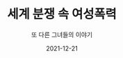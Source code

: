 ---
title: "세계 분쟁 속 여성폭력"
subtitle: "또 다른 그녀들의 이야기"
date: 2021-12-21
summary: 전쟁 중 엘어나는 여성폭력은 새로운 일이 아니다. 끊이지 않는 전쟁 속에서 여성의 몸이 바로 전쟁터였고 여성에 대한 강간은 '전쟁의무기'(rape as a weapon of war)로 사용되고 있다. 집단 강간, 강간 캠프, 성노예, 강제 매춘, 강제 임신과 불임 등 현대전쟁에서는 보다 조직적이고 전략적으로 여성폭력이 행해지고 있으며 무장세력과 군부, 민병대 등 모든 단위의 전쟁 세력이 이러한 여성폭력을 자행하고 있다.
weight: 1
image: https://wwm3.s3.ap-northeast-2.amazonaws.com/exhibition/(2)1층/상설,기획전시관/LHS_0770.jpg
layout: view01
resources:
- partial_layout: diagonal-2
  components: 
  - name: 상설관
    params:
      icon: photo
    src: https://wwm3.s3.ap-northeast-2.amazonaws.com/exhibition/(2)1층/상설,기획전시관/LHS_0770.jpg
    description: 오늘날 전쟁 속에서 고통 받고 있는 세계 여성들의 이야기가 다양한 사례와 사진을 통해 전시되어 있다. 벽면의 영상을 통해 현재 발생하고 있는 전쟁의 참화를 그대로 살펴 볼 수 있는 공간이다.
    target:
  - name: 상설관
    params:
      icon: photo
    src: https://wwm3.s3.ap-northeast-2.amazonaws.com/exhibition/(2)1층/상설,기획전시관/LHS_0776.jpg
    description: 2012년 3월 세계여성의날에 시작된 나비기금에 대한 이야기를 만날 수 있다. 일본군성노예제 피해자인 김복동, 길원옥 할머니와 같은 마음으로 콩고, 베트남 등 전시 성폭력 피해 여성들에게 희망을 전하는 나비기금을 기부할 수 있다.
    target:
- partial_layout: horizontal-4    
  components: 
    - name: 살던 마을에서 도망쳐 나오는 코소보 난민 여성들
      params:
        icon: photo
      src: https://wwm3.s3.ap-northeast-2.amazonaws.com/exhibition/ex-03/상설관/상설관1+왼편/1-2.73503.jpg
      description: ©UN PHOTO/UNHCR/R.LeMoyne
      target: /items/ex-03/상설관/상설관1-왼편/1-2.73503
    - name: item-04-02
      params:
        icon: photo
      src: https://wwm3.s3.ap-northeast-2.amazonaws.com/exhibition/exbition01/s0-item1.png
      description: 
      target: 
    - name: 코소보 내전 당시 부비트랩(위장폭탄)에 다리를 잃은 13살 소녀
      params:
        icon: photo
      src: https://wwm3.s3.ap-northeast-2.amazonaws.com/exhibition/ex-03/상설관/상설관1+왼편/1-9.31545.jpg
      description: ©UN PHOTO/UNHCR/H.J.Davies
      target: /items/ex-03/상설관/상설관1-왼편/1-9.31545
    - name: 코소보 내전 당시의 난민 행렬
      params:
        icon: photo
      src: https://wwm3.s3.ap-northeast-2.amazonaws.com/exhibition/ex-03/상설관/상설관1+왼편/1-3.31544.jpg
      description: ©UN PHOTO/UNHCR/H.J.Davies
      target: /items/ex-03/상설관/상설관1-왼편/1-3.31544
- partial_layout: full-1
  components: 
    - name: "편리한 무기, 강간:강간과 인종청소"
      subname: 보스니아-헤르체코비나 내전
      params:
        icon: photo
      src:
      description: "'세계의 화약고'라 불리는 발칸반도에서 1992년부터 약 3년 반에 걸쳐 지속된 보스니아-헤르체고비나 내전은 강간이 '전쟁의 무기'로 사용된 대표적인 사례이다. 유고연방의 해체 과정에서 발생한 종족 간 분쟁에서 세르비아계 군인들은 '인종청소'와 '대량학살'의 수단으로 수많은 무슬림 여성들을 강간했다. 보스니아 내전 중 성폭력을 당한 여성들은 적게는 14,000명에 60,000명까지로 추산되고 있으며, 민간단체들의 보고에 따르면 35,000명 이상의 여성과 아이들이 감금된 수용소에서 매일 40명~50명의 남성들에게 강간을 당한 것으로 전해진다. 이 중에는 10세의 어린 소녀들도 있었다."
      target: 
- partial_layout: full-1
  components: 
    - name: "코소보"
      params:
        icon: photo
      src:
      description: "1995년 보스니아 내전은 일단락됐지만, 1998년 신유고연방으로부터 분리독립을 요구하는 알바니아계 코소보 주민과 세르비아 정부군 사이에 또다시 전쟁의 불꽃이 일었다. 일년이 안 되는 전쟁 기간이었지만 조직적인 인종청소와 집단 강간이 코소보 전역에서 자행됐다. 이미 보스니아 내전에서 일어난 끔찍한 강간범죄를 알고 있던 알바니아계 여성들은 더욱 두려움에 떨었고, 이 때문에 어린 딸들을 지저분하게하거나 늙어 보이도록 위장시키기도 했다. 코소보에서는 2000년 1월 동안에만 100명 이상이 강간으로 인해 임신되었고 그 실제 수치는 훨씬 높을 것으로 추정된다."
- partial_layout: horizontal-4    
  components: 
    - name: 1
      params:
        icon: interview
      description: "'아스팔트 도로에 여자를 눞히더니 모두가 보고 있는 앞에서 강간을 했습니다. 한 남자만 강간을 하고 다른 남자는 총을 들이대며 사람들에게 '조용, 조용히 해!'하고 소리쳤습니다. 우리는 차마 볼 수 없어 모두 시선을 돌렸습니다...'"
    - name: 2
      params:
        icon: interview
      description: "'가장 두려운 것은 바로 딸아이에 대한 것이었습니다. 전쟁 동안 딸이 강간당할지 모른다는 두려움으로 인해 몸무게가 18킬로그램이나 빠졌습니다.'"
    - name: 3
      params:
        icon: interview
      description: "정말 두려운 것은 죽는 게 아니었습니다. 강간이었습니다."
- partial_layout: full-1
  components: 
    - name: "현대전쟁에서는 군인이 되는 것보다 여성이 되는 것이 더 위험하다"
      params:
        icon: photo
      src:
      description: "'It is more dangerous to be a woman than to be a soldier in modern conflict'는 말은 이러한 비극적 현실을 잘 드러낸다. 그러나 세계 각지의 전쟁 속에서 많은 여성과 소녀들이 겪고 있는 피해의 수치나 정도는 명확하게 보고되지 않고 있으며 우리의 관심 안으로 들어오지 못하고 있다. 가해자는 처벌받지 않고 여성들은 성폭력이 일으키는 끔찍한 후유증과 사회적 고립, 이어지는 또 다른 위험으로 내몰리고 있다. 전쟁터에서 들려오는 그녀들의 이야기는 일본군'위안부'피해자들의 목소리와 함께 바로 오늘의 역사로 계속되고 있다."
      target:
- partial_layout: horizontal-4    
  components: 
    - name: 콩고 소년병
      params:
        icon: photo
      src: 
      description: ©Amnesty International
      target: /items/ex-03/상설관/상설관1-왼편/1-2.73503
    - name:
      params:
        icon: photo
      src: 
      description:
      target: 
    - name: 팔에 난 상처를 보여주는 12살 소년병
      params:
        icon: photo
      src: 
      description: ©Amnesty International
      target: /items/ex-03/상설관/상설관1-왼편/1-9.31545
    - name: 우간다 소년병의 그림
      params:
        icon: photo
      src: 
      description: ©Amnesty International
      target: /items/ex-03/상설관/상설관1-왼편/1-3.31544
- partial_layout: full-1
  components: 
    - name: "총을 든 소녀: 소녀병 그리고 성노예"
      params:
        icon: photo
      src:
      description: "오늘날 무력 분쟁에서 이루어지는 가장 끔찍한 경향 중 한 가지는 아이들을 전쟁 속으로 끌어들이고 있다는 것이다. 
      한 통계에 따르면 전세계적으로 30만 명 이상의 어린이들이 '소년/소녀병'이 되어 전투원이나 무기 운반명, 스파이 혹은 성노예로 이용되고 있다. 
      국제법에서는 18세 미만 미성년의 전쟁 참가를 금지하고 있지만 우간다에서는 8세의 소년병이 보고되었고 시에라리온, 소말리아, 수단, 아프가니스탄, 콩고 등 1998년 이래로 최소한 36개가 넘는 국가에서 아이들이 전쟁터로 내몰렸다. 
      특히 전투원이 되는 아이들 중 약 40%가 소녀병으로 추정되고 있다. 
      소녀들은 총을 들고 전투에 참여하는 것은 물론 성노예가 되어 군인들에게 지속적인 강간을 당하거나 성매매 조직에 넘겨지기도 한다. "
      target: 
- partial_layout: diagonal-1-left
  components: 
  - name: 그레이스 아칼로(Grace Akallo)의 이야기
    params:
      icon: photo
    src: https://wwm3.s3.ap-northeast-2.amazonaws.com/exhibition/ex-03/상설관/상설관1+왼편/1-13.그레이스+아칼로213713.jpg
    description: 그레이스 아칼로(Grace Akallo)는 극적으로 탈출한 뒤 대학에 진학했고 국제사회에 이 문제를 알리기 위해 증언하고 호소하는 활동을 하고 있다. 
    target: items/ex-03/상설관/상설관1+왼편/1-13.그레이스+아칼로213713.jpg
- partial_layout: full-1
  components: 
    - name:
      params:
        icon: photo
      description: "저는 마을에서 처음으로 대학생이 되겠다는 부푼 꿈을 가졌습니다. 1996년 10월 9일, 학교 기숙사에 있던 어느 날 저의 꿈은 깨져버리고 말았습니다. '신의 저항군(the Loard's Resistance Army, 우간다 반군조직)'이 기숙사에 쳐들어와 나와 다른 여학생드을 납치했습니다. 겁에 질린 제 몸은 소변으로 젖어 들었습니다...

      우간다 북부의 숲 속에서 한 달 넘게 끌려 다니는 동안 많은 아이들이 막대기와 도끼, 총검으로 살해당한 채 버려졌습니다. 수단에 도착했을 때 저에게는 AK47 소총이 쥐어졌고 몇 차례에 걸쳐 전쟁에 투입됐어요. 군인들에게 셀 수 없이 강간을 당했고, 다른 소녀들을 죽이라는 명령도 받았습니다. 6개월 만에 수단 반군들이 공격한 틈을 타 정말 운 좋게 탈출할 수 있었습니다. 2주 동안 아무것도 먹지 못한 채 숲 속을 도망쳐 다니다가 간신히 구조됐습니다."                         
---